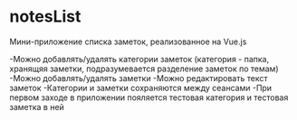 # notesList
Мини-приложение списка заметок, реализованное на Vue.js

-Можно добавлять/удалять категории заметок (категория - папка, хранящяя заметки, подразумевается разделение заметок по темам)
-Можно добавлять/удалять заметки
-Можно редактировать текст заметок
-Категории и заметки сохраняются между сеансами
-При первом заходе в приложении пояляется тестовая категория и тестовая заметка в ней
